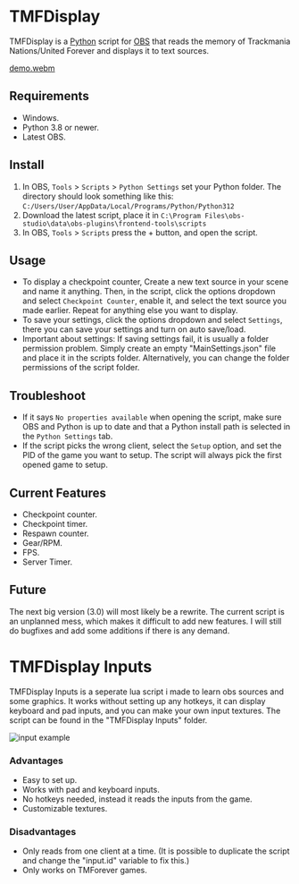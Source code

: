 # TMFDisplay
TMFDisplay is a [Python](https://www.python.org/) script for [OBS](https://github.com/obsproject/obs-studio) that reads the memory of Trackmania Nations/United Forever and displays it to text sources.

[demo.webm](https://github.com/SuperKulPerson/TMFDisplay/assets/153872437/e95b7e3b-e1dc-43ab-a8c3-915ea6a45c0e)

## Requirements
- Windows.
- Python 3.8 or newer.
- Latest OBS.

## Install
1. In OBS, `Tools` > `Scripts` > `Python Settings` set your Python folder. The directory should look something like this: `C:/Users/User/AppData/Local/Programs/Python/Python312`
2. Download the latest script, place it in `C:\Program Files\obs-studio\data\obs-plugins\frontend-tools\scripts`
3. In OBS, `Tools` > `Scripts` press the + button, and open the script.

## Usage
- To display a checkpoint counter, Create a new text source in your scene and name it anything. Then, in the script, click the options dropdown and select `Checkpoint Counter`, enable it, and select the text source you made earlier. Repeat for anything else you want to display.
- To save your settings, click the options dropdown and select `Settings`, there you can save your settings and turn on auto save/load.
- Important about settings: If saving settings fail, it is usually a folder permission problem. Simply create an empty "MainSettings.json" file and place it in the scripts folder. Alternatively, you can change the folder permissions of the script folder.

## Troubleshoot
- If it says `No properties available` when opening the script, make sure OBS and Python is up to date and that a Python install path is selected in the `Python Settings` tab.
- If the script picks the wrong client, select the `Setup` option, and set the PID of the game you want to setup. The script will always pick the first opened game to setup.

## Current Features
- Checkpoint counter.
- Checkpoint timer.
- Respawn counter.
- Gear/RPM.
- FPS.
- Server Timer.

## Future
The next big version (3.0) will most likely be a rewrite. The current script is an unplanned mess, which makes it difficult to add new features. I will still do bugfixes and add some additions if there is any demand.

# TMFDisplay Inputs
TMFDisplay Inputs is a seperate lua script i made to learn obs sources and some graphics. It works without setting up any hotkeys, it can display keyboard and pad inputs, and you can make your own input textures. The script can be found in the "TMFDisplay Inputs" folder.

![input example](https://github.com/user-attachments/assets/58528bac-69ca-4f6c-b5da-77dbb07b0bd5)

### Advantages
- Easy to set up.
- Works with pad and keyboard inputs.
- No hotkeys needed, instead it reads the inputs from the game.
- Customizable textures.

### Disadvantages
- Only reads from one client at a time. (It is possible to duplicate the script and change the "input.id" variable to fix this.)
- Only works on TMForever games.
